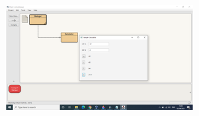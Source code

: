 
[![N|Solid](https://github.com/Muhammadmursin20/calculator-gui/blob/master/gmbr.png)](https://github.com/Muhammadmursin20/calculator-gui/blob/master/gmbr.png)